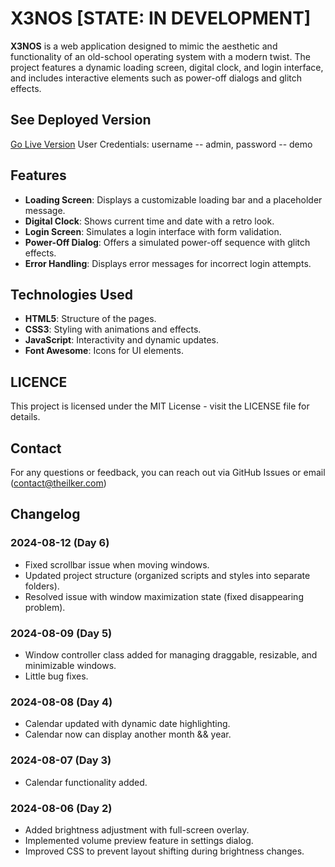# X3NOS [STATE: IN DEVELOPMENT]

**X3NOS** is a web application designed to mimic the aesthetic and functionality of an old-school operating system with a modern twist. The project features a dynamic loading screen, digital clock, and login interface, and includes interactive elements such as power-off dialogs and glitch effects.

## See Deployed Version
[Go Live Version](https://xenos.theilker.com/)
User Credentials: username -- admin, password -- demo

## Features

- **Loading Screen**: Displays a customizable loading bar and a placeholder message.
- **Digital Clock**: Shows current time and date with a retro look.
- **Login Screen**: Simulates a login interface with form validation.
- **Power-Off Dialog**: Offers a simulated power-off sequence with glitch effects.
- **Error Handling**: Displays error messages for incorrect login attempts.

## Technologies Used

- **HTML5**: Structure of the pages.
- **CSS3**: Styling with animations and effects.
- **JavaScript**: Interactivity and dynamic updates.
- **Font Awesome**: Icons for UI elements.

## LICENCE
This project is licensed under the MIT License - visit the LICENSE file for details.

## Contact
For any questions or feedback, you can reach out via GitHub Issues or email (contact@theilker.com)

## Changelog

### 2024-08-12 (Day 6)
- Fixed scrollbar issue when moving windows.
- Updated project structure (organized scripts and styles into separate folders).
- Resolved issue with window maximization state (fixed disappearing problem).
### 2024-08-09 (Day 5)
- Window controller class added for managing draggable, resizable, and minimizable windows.
- Little bug fixes.
### 2024-08-08 (Day 4)
- Calendar updated with dynamic date highlighting.
- Calendar now can display another month && year.
### 2024-08-07 (Day 3)
- Calendar functionality added.
### 2024-08-06 (Day 2)
- Added brightness adjustment with full-screen overlay.
- Implemented volume preview feature in settings dialog.
- Improved CSS to prevent layout shifting during brightness changes.
